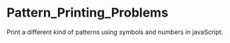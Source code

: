 # Pattern_Printing_Problems
Print a different kind of patterns using symbols and numbers in javaScript.
